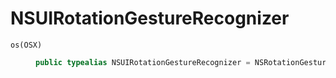 # NSUIRotationGestureRecognizer

<dl>
<dt><code>os(OSX)</code></dt>
<dd>

``` swift
public typealias NSUIRotationGestureRecognizer = NSRotationGestureRecognizer
```

</dd>
</dl>

